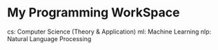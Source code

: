 # My Programming WorkSpace #

  cs: Computer Science (Theory & Application)
  ml: Machine Learning
  nlp: Natural Language Processing
  
  
  
